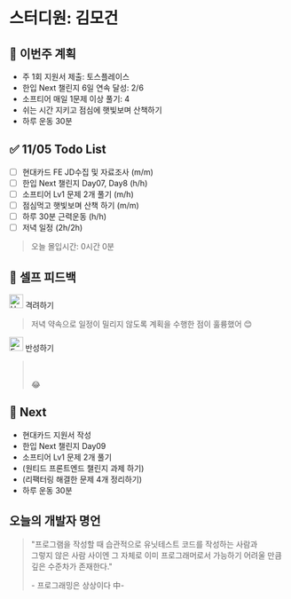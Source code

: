 # 스터디원: 김모건

## 🚀 이번주 계획

- 주 1회 지원서 제출: 토스플레이스
- 한입 Next 챌린지 6일 연속 달성: 2/6
- 소프티어 매일 1문제 이상 풀기: 4
- 쉬는 시간 지키고 점심에 햇빛보며 산책하기
- 하루 운동 30분

## ✅ 11/05 Todo List

- [ ] 현대카드 FE JD수집 및 자료조사 (m/m)
- [ ] 한입 Next 챌린지 Day07, Day8 (h/h)
- [ ] 소프티어 Lv1 문제 2개 풀기 (m/h)
- [ ] 점심먹고 햇빛보며 산책 하기 (m/m)
- [ ] 하루 30분 근력운동 (h/h)
- [ ] 저녁 일정 (2h/2h)

> 오늘 몰입시간: 0시간 0분

## 🎉 셀프 피드백

<img src="https://raw.githubusercontent.com/Tarikul-Islam-Anik/Animated-Fluent-Emojis/master/Emojis/Smilies/Hugging%20Face.png" alt="Hugging Face" width="25" height="25"> 격려하기</img>

> 저녁 약속으로 일정이 밀리지 않도록 계획을 수행한 점이 훌륭했어 😊 <br>

<img src="https://raw.githubusercontent.com/Tarikul-Islam-Anik/Animated-Fluent-Emojis/master/Emojis/Smilies/Face%20with%20Monocle.png" alt="Face with Monocle" width="25" height="25"> 반성하기</img>

>  <br>
>  <br>
>  😂

## 🌱 Next

- 현대카드 지원서 작성
- 한입 Next 챌린지 Day09
- 소프티어 Lv1 문제 2개 풀기
- (원티드 프론트엔드 챌린지 과제 하기)
- (리팩터링 해결한 문제 4개 정리하기)
- 하루 운동 30분

## 오늘의 개발자 명언

> "프로그램을 작성할 때 습관적으로 유닛테스트 코드를 작성하는 사람과 <br>
> 그렇지 않은 사람 사이엔 그 자체로 이미 프로그래머로서 가능하기 어려울 만큼 깊은 수준차가 존재한다." <br>
>
> \- 프로그래밍은 상상이다 中\-
